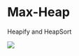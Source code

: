 # Max-Heap
Heapify and HeapSort

<img src="https://th.bing.com/th/id/OIP.q9Gq6H7SUFZ6xGDP1QMLCAHaCw?rs=1&pid=ImgDetMain"/>
